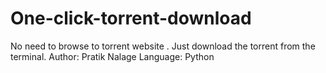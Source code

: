 # One-click-torrent-download
No need to browse to torrent website . Just download the torrent from the terminal.
Author: Pratik Nalage
Language: Python
